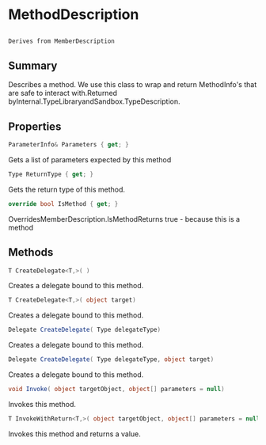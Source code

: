 # MethodDescription

## 
```c#
Derives from MemberDescription
```

## Summary

Describes a method. We use this class to wrap and return MethodInfo's that are safe to interact with.Returned byInternal.TypeLibraryandSandbox.TypeDescription.
## Properties

```c#
ParameterInfo& Parameters { get; } 
```
Gets a list of parameters expected by this method
```c#
Type ReturnType { get; } 
```
Gets the return type of this method.
```c#
override bool IsMethod { get; } 
```
OverridesMemberDescription.IsMethodReturns true - because this is a method
## Methods

```c#
T CreateDelegate<T,>( ) 
```
Creates a delegate bound to this method.
```c#
T CreateDelegate<T,>( object target) 
```
Creates a delegate bound to this method.
```c#
Delegate CreateDelegate( Type delegateType) 
```
Creates a delegate bound to this method.
```c#
Delegate CreateDelegate( Type delegateType, object target) 
```
Creates a delegate bound to this method.
```c#
void Invoke( object targetObject, object[] parameters = null) 
```
Invokes this method.
```c#
T InvokeWithReturn<T,>( object targetObject, object[] parameters = null) 
```
Invokes this method and returns a value.
